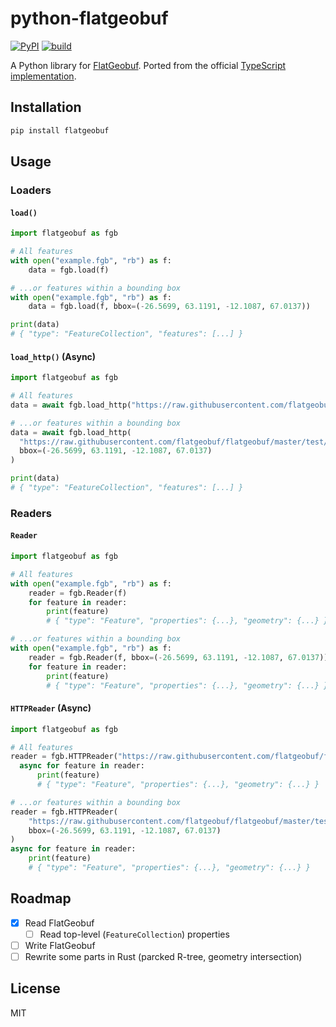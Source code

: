 # python-flatgeobuf

[![PyPI](https://img.shields.io/pypi/v/flatgeobuf.svg)](https://pypi.org/project/flatgeobuf/)
[![build](https://github.com/ozekik/python-flatgeobuf/actions/workflows/ci.yaml/badge.svg)](https://github.com/ozekik/python-flatgeobuf/actions/workflows/ci.yaml)

A Python library for [FlatGeobuf](https://flatgeobuf.org/).
Ported from the official [TypeScript implementation](https://github.com/flatgeobuf/flatgeobuf/tree/master/src/ts).

## Installation

```bash
pip install flatgeobuf
```

## Usage

### Loaders

#### `load()`

```python
import flatgeobuf as fgb

# All features
with open("example.fgb", "rb") as f:
    data = fgb.load(f)

# ...or features within a bounding box
with open("example.fgb", "rb") as f:
    data = fgb.load(f, bbox=(-26.5699, 63.1191, -12.1087, 67.0137))

print(data)
# { "type": "FeatureCollection", "features": [...] }
```

#### `load_http()` (Async)

```python
import flatgeobuf as fgb

# All features
data = await fgb.load_http("https://raw.githubusercontent.com/flatgeobuf/flatgeobuf/master/test/data/countries.fgb")

# ...or features within a bounding box
data = await fgb.load_http(
  "https://raw.githubusercontent.com/flatgeobuf/flatgeobuf/master/test/data/countries.fgb",
  bbox=(-26.5699, 63.1191, -12.1087, 67.0137)
)

print(data)
# { "type": "FeatureCollection", "features": [...] }
```

### Readers

#### `Reader`

```python
import flatgeobuf as fgb

# All features
with open("example.fgb", "rb") as f:
    reader = fgb.Reader(f)
    for feature in reader:
        print(feature)
        # { "type": "Feature", "properties": {...}, "geometry": {...} }

# ...or features within a bounding box
with open("example.fgb", "rb") as f:
    reader = fgb.Reader(f, bbox=(-26.5699, 63.1191, -12.1087, 67.0137))
    for feature in reader:
        print(feature)
        # { "type": "Feature", "properties": {...}, "geometry": {...} }
```

#### `HTTPReader` (Async)

```python
import flatgeobuf as fgb

# All features
reader = fgb.HTTPReader("https://raw.githubusercontent.com/flatgeobuf/flatgeobuf/master/test/data/countries.fgb")
  async for feature in reader:
      print(feature)
      # { "type": "Feature", "properties": {...}, "geometry": {...} }

# ...or features within a bounding box
reader = fgb.HTTPReader(
    "https://raw.githubusercontent.com/flatgeobuf/flatgeobuf/master/test/data/countries.fgb",
    bbox=(-26.5699, 63.1191, -12.1087, 67.0137)
)
async for feature in reader:
    print(feature)
    # { "type": "Feature", "properties": {...}, "geometry": {...} }
```

## Roadmap

- [x] Read FlatGeobuf
  - [ ] Read top-level (`FeatureCollection`) properties
- [ ] Write FlatGeobuf
- [ ] Rewrite some parts in Rust (parcked R-tree, geometry intersection)

## License

MIT
